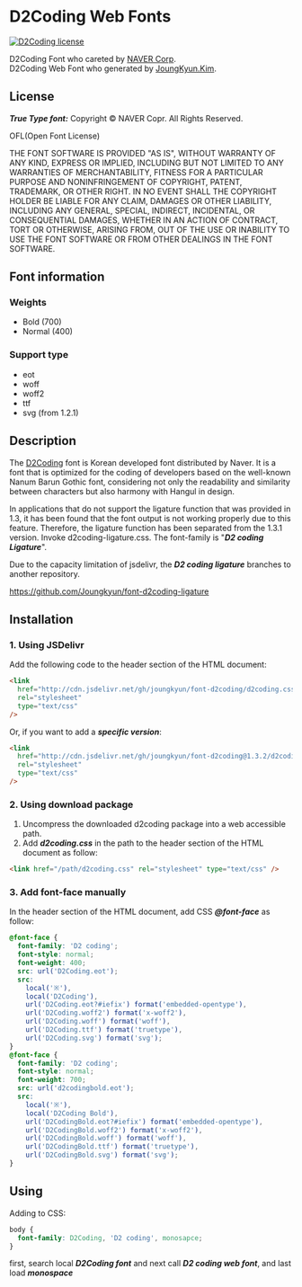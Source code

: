 # D2Coding Web Fonts

[![D2Coding license](https://img.shields.io/badge/License-OFL-blue.svg)](https://raw.githubusercontent.com/Joungkyun/font-d2coding/master/license)

D2Coding Font who careted by [NAVER Corp](http://dev.naver.com/projects/d2coding).<br>
D2Coding Web Font who generated by [JoungKyun.Kim](http://oops.org/).

## License

**_True Type font:_** Copyright &copy; NAVER Copr. All Rights Reserved.

OFL(Open Font License)

THE FONT SOFTWARE IS PROVIDED "AS IS", WITHOUT WARRANTY OF ANY KIND,
EXPRESS OR IMPLIED, INCLUDING BUT NOT LIMITED TO ANY WARRANTIES OF
MERCHANTABILITY, FITNESS FOR A PARTICULAR PURPOSE AND NONINFRINGEMENT
OF COPYRIGHT, PATENT, TRADEMARK, OR OTHER RIGHT. IN NO EVENT SHALL THE
COPYRIGHT HOLDER BE LIABLE FOR ANY CLAIM, DAMAGES OR OTHER LIABILITY,
INCLUDING ANY GENERAL, SPECIAL, INDIRECT, INCIDENTAL, OR CONSEQUENTIAL
DAMAGES, WHETHER IN AN ACTION OF CONTRACT, TORT OR OTHERWISE, ARISING
FROM, OUT OF THE USE OR INABILITY TO USE THE FONT SOFTWARE OR FROM
OTHER DEALINGS IN THE FONT SOFTWARE.

## Font information

### Weights

- Bold (700)
- Normal (400)

### Support type

- eot
- woff
- woff2
- ttf
- svg (from 1.2.1)

## Description

The [D2Coding](https://github.com/naver/d2codingfont) font is Korean developed font distributed by Naver. It is a font that is optimized for the coding of developers based on the well-known Nanum Barun Gothic font, considering not only the readability and similarity between characters but also harmony with Hangul in design.

In applications that do not support the ligature function that was provided in 1.3, it has been found that the font output is not working properly due to this feature. Therefore, the ligature function has been separated from the 1.3.1 version. Invoke d2coding-ligature.css. The font-family is "**_D2 coding Ligature_**".

Due to the capacity limitation of jsdelivr, the **_D2 coding ligature_** branches to another repository.

https://github.com/Joungkyun/font-d2coding-ligature

## Installation

### 1. Using JSDelivr

Add the following code to the header section of the HTML document:

```html
<link
  href="http://cdn.jsdelivr.net/gh/joungkyun/font-d2coding/d2coding.css"
  rel="stylesheet"
  type="text/css"
/>
```

Or, if you want to add a **_specific version_**:

```html
<link
  href="http://cdn.jsdelivr.net/gh/joungkyun/font-d2coding@1.3.2/d2coding.css"
  rel="stylesheet"
  type="text/css"
/>
```

### 2. Using download package

1. Uncompress the downloaded d2coding package into a web accessible path.
2. Add **_d2coding.css_** in the path to the header section of the HTML document as follow:

```html
<link href="/path/d2coding.css" rel="stylesheet" type="text/css" />
```

### 3. Add font-face manually

In the header section of the HTML document, add CSS **_@font-face_** as follow:

```css
@font-face {
  font-family: 'D2 coding';
  font-style: normal;
  font-weight: 400;
  src: url('D2Coding.eot');
  src:
    local('※'),
    local('D2Coding'),
    url('D2Coding.eot?#iefix') format('embedded-opentype'),
    url('D2Coding.woff2') format('x-woff2'),
    url('D2Coding.woff') format('woff'),
    url('D2Coding.ttf') format('truetype'),
    url('D2Coding.svg') format('svg');
}
@font-face {
  font-family: 'D2 coding';
  font-style: normal;
  font-weight: 700;
  src: url('d2codingbold.eot');
  src:
    local('※'),
    local('D2Coding Bold'),
    url('D2CodingBold.eot?#iefix') format('embedded-opentype'),
    url('D2CodingBold.woff2') format('x-woff2'),
    url('D2CodingBold.woff') format('woff'),
    url('D2CodingBold.ttf') format('truetype'),
    url('D2CodingBold.svg') format('svg');
}
```

## Using

Adding to CSS:

```css
body {
  font-family: D2Coding, 'D2 coding', monosapce;
}
```

first, search local **_D2Coding font_** and next call **_D2 coding web font_**, and last load **_monospace_**
